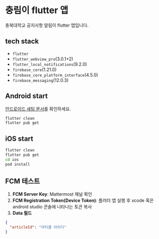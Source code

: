 # 충림이 flutter 앱
충북대학교 공지사항 알림이 flutter 앱입니다.

## tech stack
- `flutter`
- `flutter_webview_pro`(3.0.1+2)
- `flutter_local_notifications`(9.2.0)
- `firebase_core`(1.21.0)
- `firebase_core_platform_interface`(4.5.0)
- `firebase_messaging`(12.0.3)

## Android start
[안드로이드 세팅 문서](https://github.com/CMI-OSS/cbnu-alrami-app/issues/43)를 확인하세요.

```bash
flutter clean
flutter pub get
```

## iOS start
```bash
flutter clean
flutter pub get
cd ios
pod install
```

## FCM 테스트
1. **FCM Server Key**: Mattermost 채널 확인
2. **FCM Registration Token(Device Token)**: 플러터 앱 실행 후 xcode 혹은 android studio 콘솔에 나타나는 토큰 복사
3. **Data 필드**
```json
{
  "articleId": "아티클 아이디"
}
```

